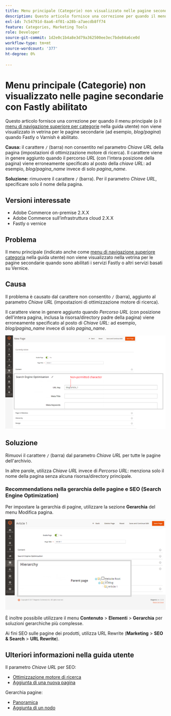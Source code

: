 ```yaml
---
title: Menu principale (Categorie) non visualizzato nelle pagine secondarie con Fastly abilitato
description: Questo articolo fornisce una correzione per quando il menu principale (o il [menu di navigazione superiore per le categorie](https://experienceleague.adobe.com/docs/commerce-admin/catalog/catalog/navigation/navigation-top.html) nella nostra guida utente) non viene visualizzato nella vetrina per le pagine secondarie (ad esempio, *blog/pagina*) quando Fastly o Varnish è abilitato.
exl-id: 7c54791d-8aa6-4f01-a28b-a7aecdb8ff74
feature: Categories, Marketing Tools
role: Developer
source-git-commit: 1d2e0c1b4a8e3d79a362500ee3ec7bde84a6ce0d
workflow-type: tm+mt
source-wordcount: '377'
ht-degree: 0%

---
```


# Menu principale (Categorie) non visualizzato nelle pagine secondarie con Fastly abilitato

Questo articolo fornisce una correzione per quando il menu principale (o il [menu di navigazione superiore per categorie](/docs/commerce-admin/catalog/catalog/navigation/navigation-top.html) nella guida utente) non viene visualizzato in vetrina per le pagine secondarie (ad esempio, *blog/pagina*) quando Fastly o Varnish è abilitato.

**Causa:** il carattere `/` (barra) non consentito nel parametro *Chiave URL* della pagina (impostazioni di ottimizzazione motore di ricerca). Il carattere viene in genere aggiunto quando il percorso *URL* (con l&#39;intera posizione della pagina) viene erroneamente specificato al posto della *chiave URL*: ad esempio, *blog/pagina\_name* invece di solo *pagina\_name*.

**Soluzione:** rimuovere il carattere `/` (barra). Per il parametro *Chiave URL*, specificare solo il nome della pagina.

## Versioni interessate

* Adobe Commerce on-premise 2.X.X
* Adobe Commerce sull’infrastruttura cloud 2.X.X
* Fastly o vernice

## Problema

Il menu principale (indicato anche come [menu di navigazione superiore categoria](/docs/commerce-admin/catalog/catalog/navigation/navigation-top.html) nella guida utente) non viene visualizzato nella vetrina per le pagine secondarie quando sono abilitati i servizi Fastly o altri servizi basati su Vernice.

## Causa

Il problema è causato dal carattere non consentito `/` (barra), aggiunto al parametro *Chiave URL* (impostazioni di ottimizzazione motore di ricerca).

Il carattere viene in genere aggiunto quando *Percorso URL* (con posizione dell&#39;intera pagina, inclusa la risorsa/directory padre della pagina) viene erroneamente specificato al posto di *Chiave URL*: ad esempio, *blog/pagina\_name* invece di solo *pagina\_name*.

![Parametro chiave URL per impostazioni SEO](assets/seo_url_key.png)

## Soluzione

Rimuovi il carattere `/` (barra) dal parametro *Chiave URL* per tutte le pagine dell&#39;archivio.

In altre parole, utilizza *Chiave URL* invece di *Percorso URL*: menziona solo il nome della pagina senza alcuna risorsa/directory principale.

### Recommendations nella gerarchia delle pagine e SEO (Search Engine Optimization)

Per impostare la gerarchia di pagine, utilizzare la sezione **Gerarchia** del menu Modifica pagina.

![Impostazioni gerarchia](assets/hierarchy_hr.png)

È inoltre possibile utilizzare il menu **Contenuto** > **Elementi** > **Gerarchia** per soluzioni gerarchiche più complesse.

Ai fini SEO sulle pagine dei prodotti, utilizza URL Rewrite (**Marketing** > **SEO &amp; Search** > **URL Rewrite**).

## Ulteriori informazioni nella guida utente

Il parametro *Chiave URL* per SEO:

* [Ottimizzazione motore di ricerca](/docs/commerce-admin/catalog/categories/create/categories-search-engine-optimization.html)
* [Aggiunta di una nuova pagina](/docs/commerce-admin/content-design/elements/pages/page-add.html)

Gerarchia pagine:

* [Panoramica](/docs/commerce-admin/content-design/elements/pages/page-hierarchy.html)
* [Aggiunta di un nodo](/docs/commerce-admin/content-design/elements/pages/page-hierarchy.html#add-a-hierarchy-node)
